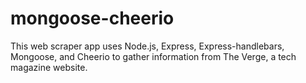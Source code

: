 # mongoose-cheerio

This web scraper app uses Node.js, Express, Express-handlebars, Mongoose, and Cheerio to gather information from The Verge, a tech magazine website. 